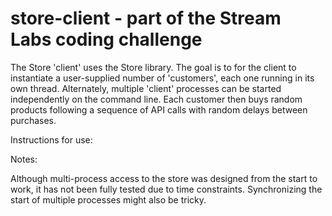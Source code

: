 # store-client - part of the Stream Labs coding challenge

The Store 'client' uses the Store library.  The goal is to for the client to instantiate a user-supplied number of 'customers', each one running in its own thread.
Alternately, multiple 'client' processes can be started independently on the command line.  Each customer then buys random products following a sequence of API calls with random delays between purchases.

Instructions for use:







Notes:

Although multi-process access to the store was designed from the start to work, it has not been fully tested due to time constraints.  Synchronizing the start of multiple processes might also be tricky.

